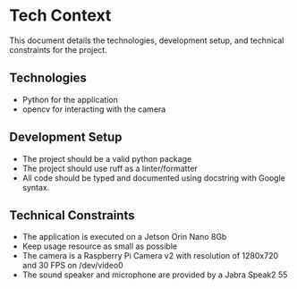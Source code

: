 # Tech Context

This document details the technologies, development setup, and technical constraints for the project.

## Technologies

- Python for the application
- opencv for interacting with the camera

## Development Setup

- The project should be a valid python package
- The project should use ruff as a linter/formatter
- All code should be typed and documented using docstring with Google syntax.

## Technical Constraints

- The application is executed on a Jetson Orin Nano 8Gb
- Keep usage resource as small as possible
- The camera is a Raspberry Pi Camera v2 with resolution of 1280x720 and 30 FPS on /dev/video0
- The sound speaker and microphone are provided by a Jabra Speak2 55
